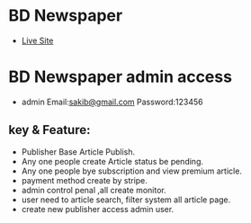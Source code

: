 # BD Newspaper

- [Live Site](https://newspaper-5c966.web.app)

# BD Newspaper admin access
- admin Email:sakib@gmail.com Password:123456


## key & Feature:
- Publisher Base Article Publish.
- Any one people create Article status be pending.
- Any one people bye subscription and view premium article.
- payment method create by stripe.
- admin control penal ,all create monitor.
- user need to article search, filter system all article page.
- create new publisher access admin user.
